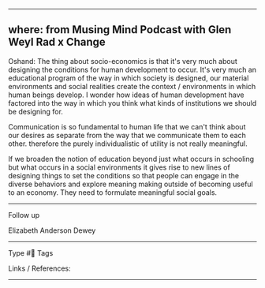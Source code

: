 


---
where: from Musing Mind Podcast with Glen Weyl Rad x Change
---


Oshand: The thing about socio-economics is that it's very much about designing the conditions for human development to occur. It's very much an educational program of the way in which society is designed, our material environments and social realities create the context / environments in which human beings develop. I wonder how ideas of human development have factored into the way in which you think what kinds of institutions we should be designing for.

Communication is so fundamental to human life that we can't think about our desires as separate from the way that we communicate them to each other. therefore the purely individualistic of utility is not really meaningful.

If we broaden the notion of education beyond just what occurs in schooling but what occurs in a social environments it gives rise to new lines of designing things to set the conditions so that people can engage in the diverse behaviors and explore meaning making outside of becoming useful to an economy. They need to formulate meaningful social goals. 


___
Follow up 

Elizabeth Anderson
Dewey

---
Type #🌲
Tags 

Links / References:


---